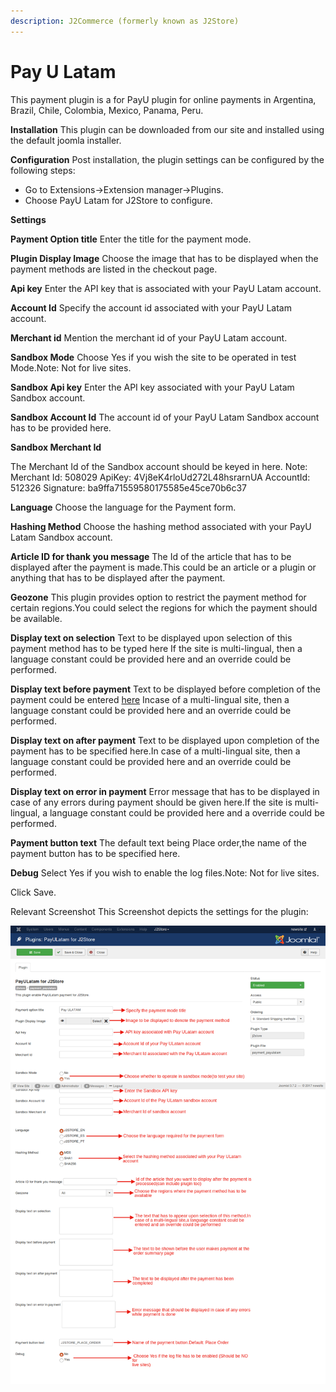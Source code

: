 ```yaml
---
description: J2Commerce (formerly known as J2Store)
---
```


# Pay U Latam

This payment plugin is a for PayU plugin for online payments in Argentina, Brazil, Chile, Colombia, Mexico, Panama, Peru.

**Installation** This plugin can be downloaded from our site and installed using the default joomla installer.

**Configuration** Post installation, the plugin settings can be configured by the following steps:

* Go to Extensions->Extension manager->Plugins.
* Choose PayU Latam for J2Store to configure.

**Settings**

**Payment Option title** Enter the title for the payment mode.

**Plugin Display Image** Choose the image that has to be displayed when the payment methods are listed in the checkout page.

**Api key** Enter the API key that is associated with your PayU Latam account.

**Account Id** Specify the account id associated with your PayU Latam account.

**Merchant id** Mention the merchant id of your PayU Latam account.

**Sandbox Mode** Choose Yes if you wish the site to be operated in test Mode.Note: Not for live sites.

**Sandbox Api key** Enter the API key associated with your PayU Latam Sandbox account.

**Sandbox Account Id** The account id of your PayU Latam Sandbox account has to be provided here.

**Sandbox Merchant Id**

The Merchant Id of the Sandbox account should be keyed in here. Note: Merchant Id: 508029 ApiKey: 4Vj8eK4rloUd272L48hsrarnUA AccountId: 512326 Signature: ba9ffa71559580175585e45ce70b6c37

**Language** Choose the language for the Payment form.

**Hashing Method** Choose the hashing method associated with your PayU Latam Sandbox account.

**Article ID for thank you message** The Id of the article that has to be displayed after the payment is made.This could be an article or a plugin or anything that has to be displayed after the payment.

**Geozone** This plugin provides option to restrict the payment method for certain regions.You could select the regions for which the payment should be available.

**Display text on selection** Text to be displayed upon selection of this payment method has to be typed here If the site is multi-lingual, then a language constant could be provided here and an override could be performed.

**Display text before payment** Text to be displayed before completion of the payment could be entered [here](http://here.in/) Incase of a multi-lingual site, then a language constant could be provided here and an override could be performed.

**Display text on after payment** Text to be displayed upon completion of the payment has to be specified here.In case of a multi-lingual site, then a language constant could be provided here and an override could be performed.

**Display text on error in payment** Error message that has to be displayed in case of any errors during payment should be given here.If the site is multi-lingual, a language constant could be provided here and a override could be performed.

**Payment button text** The default text being Place order,the name of the payment button has to be specified here.

**Debug** Select Yes if you wish to enable the log files.Note: Not for live sites.

Click Save.

Relevant Screenshot This Screenshot depicts the settings for the plugin:

![payu backend](https://raw.githubusercontent.com/j2store/doc-images/master/payment-methods/pay-u-latam/payULatambackend.png)
